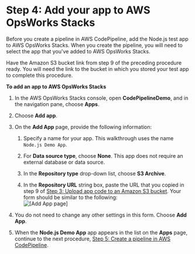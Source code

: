 # Step 4: Add your app to AWS OpsWorks Stacks<a name="other-services-cp-chef12-addapp"></a>

Before you create a pipeline in AWS CodePipeline, add the Node\.js test app to AWS OpsWorks Stacks\. When you create the pipeline, you will need to select the app that you've added to AWS OpsWorks Stacks\.

Have the Amazon S3 bucket link from step 9 of the preceding procedure ready\. You will need the link to the bucket in which you stored your test app to complete this procedure\.

**To add an app to AWS OpsWorks Stacks**

1. In the AWS OpsWorks Stacks console, open **CodePipelineDemo**, and in the navigation pane, choose **Apps**\.

1. Choose **Add app**\.

1. On the **Add App** page, provide the following information: 

   1. Specify a name for your app\. This walkthrough uses the name `Node.js Demo App`\.

   1. For **Data source type**, choose **None**\. This app does not require an external database or data source\.

   1. In the **Repository type** drop\-down list, choose **S3 Archive**\.

   1. In the **Repository URL** string box, paste the URL that you copied in step 9 of [Step 3: Upload app code to an Amazon S3 bucket](other-services-cp-chef12-s3.md)\. Your form should be similar to the following:  
![\[Add App page\]](http://docs.aws.amazon.com/opsworks/latest/userguide/images/cp_integ_addapp12ops.png)

1. You do not need to change any other settings in this form\. Choose **Add App**\.

1. When the **Node\.js Demo App** app appears in the list on the **Apps** page, continue to the next procedure, [Step 5: Create a pipeline in AWS CodePipeline](other-services-cp-chef12-pipeline.md)\.